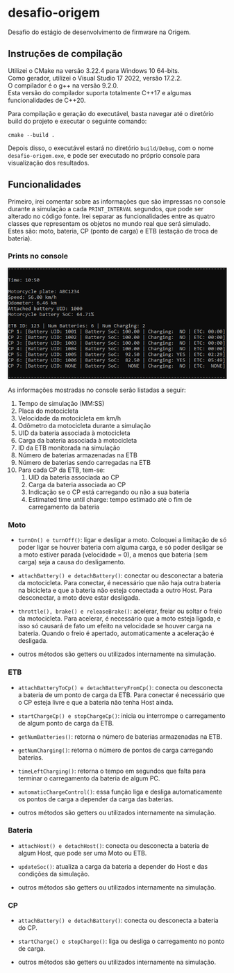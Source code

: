 # desafio-origem

Desafio do estágio de desenvolvimento de firmware na Origem.  

## Instruções de compilação

Utilizei o CMake na versão 3.22.4 para Windows 10 64-bits.  
Como gerador, utilizei o Visual Studio 17 2022, versão 17.2.2.  
O compilador é o g++ na versão 9.2.0.   
Esta versão do compilador suporta totalmente C++17 e algumas funcionalidades de C++20.

Para compilação e geração do executável, basta navegar até o diretório build do projeto e executar o seguinte comando:

`cmake --build .`

Depois disso, o executável estará no diretório `build/Debug`, com o nome `desafio-origem.exe`, e pode ser executado no próprio console para visualização dos resultados.

## Funcionalidades

Primeiro, irei comentar sobre as informações que são impressas no console durante a simulação a cada `PRINT_INTERVAL` segundos, que pode ser alterado no código fonte.
Irei separar as funcionalidades entre as quatro classes que representam os objetos no mundo real que será simulado. Estes são: moto, bateria, CP (ponto de carga) e ETB (estação de troca de bateria).

### Prints no console

![Print no console](print.png)

As informações mostradas no console serão listadas a seguir:

1. Tempo de simulação (MM:SS)
2. Placa do motocicleta
3. Velocidade da motocicleta em km/h
4. Odômetro da motocicleta durante a simulação
5. UID da bateria associada à motocicleta
6. Carga da bateria associada à motocicleta
7. ID da ETB monitorada na simulação
8. Número de baterias armazenadas na ETB
9. Número de baterias sendo carregadas na ETB
10. Para cada CP da ETB, tem-se:
    1. UID da bateria associada ao CP
    2. Carga da bateria associada ao CP
    3. Indicação se o CP está carregando ou não a sua bateria
    4. Estimated time until charge: tempo estimado até o fim de carregamento da bateria

### Moto

- `turnOn() e turnOff()`: ligar e desligar a moto. Coloquei a limitação de só poder ligar se houver bateria com alguma carga, e só poder desligar se a moto estiver parada (velocidade = 0), a menos que bateria (sem carga) seja a causa do desligamento.

- `attachBattery() e detachBattery()`: conectar ou desconectar a bateria da motocicleta. Para conectar, é necessário que não haja outra bateria na bicicleta e que a bateria não esteja conectada a outro Host. Para desconectar, a moto deve estar desligada.

- `throttle(), brake() e releaseBrake()`: acelerar, freiar ou soltar o freio da motocicleta. Para acelerar, é necessário que a moto esteja ligada, e isso só causará de fato um efeito na velocidade se houver carga na bateria. Quando o freio é apertado, automaticamente a aceleração é desligada.

- outros métodos são getters ou utilizados internamente na simulação.

### ETB

- `attachBatteryToCp() e detachBatteryFromCp()`: conecta ou desconecta a bateria de um ponto de carga da ETB. Para conectar é necessário que o CP esteja livre e que a bateria não tenha Host ainda.

- `startChargeCp() e stopChargeCp()`: inicia ou interrompe o carregamento de algum ponto de carga da ETB.

- `getNumBatteries()`: retorna o número de baterias armazenadas na ETB.

- `getNumCharging()`: retorna o número de pontos de carga carregando baterias.

- `timeLeftCharging()`: retorna o tempo em segundos que falta para terminar o carregamento da bateria de algum PC.

- `automaticChargeControl()`: essa função liga e desliga automaticamente os pontos de carga a depender da carga das baterias.

- outros métodos são getters ou utilizados internamente na simulação.

### Bateria

- `attachHost() e detachHost()`: conecta ou desconecta a bateria de algum Host, que pode ser uma Moto ou ETB.

- `updateSoc()`: atualiza a carga da bateria a depender do Host e das condições da simulação.

- outros métodos são getters ou utilizados internamente na simulação.

### CP

- `attachBattery() e detachBattery()`: conecta ou desconecta a bateria do CP.

- `startCharge() e stopCharge()`: liga ou desliga o carregamento no ponto de carga.

- outros métodos são getters ou utilizados internamente na simulação.
